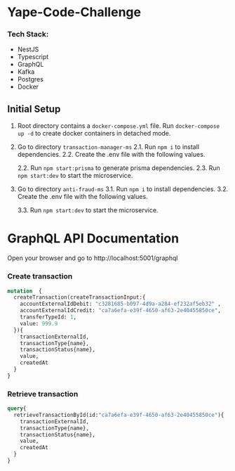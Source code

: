 # Yape-Code-Challenge
### Tech Stack:
- NestJS
- Typescript
- GraphQL
- Kafka
- Postgres
- Docker

## Initial Setup

1. Root directory contains a `docker-compose.yml` file. Run `docker-compose up -d` to create docker containers in detached mode.
2. Go to directory `transaction-manager-ms`
    2.1. Run `npm i` to install dependencies.
    2.2. Create the .env file with the following values.

    2.2. Run `npm start:prisma` to generate prisma dependencies.
    2.3. Run `npm start:dev` to start the microservice.

3. Go to directory `anti-fraud-ms`
    3.1. Run `npm i` to install dependencies.
    3.2. Create the .env file with the following values.

    3.3. Run `npm start:dev` to start the microservice.


# GraphQL API Documentation

Open your browser and go to http://localhost:5001/graphql

### Create transaction
```graphql
mutation  {
  createTransaction(createTransactionInput:{
    accountExternalIdDebit: "c3281685-b097-4d9a-a284-ef232af5eb32" ,
    accountExternalIdCredit: "ca7a6efa-e39f-4650-af63-2e40455850ce",
    transferTypeId: 1,
    value: 999.9
  }){
    transactionExternalId,
    transactionType{name},
    transactionStatus{name},
    value,
    createdAt
  }
}
```


### Retrieve transaction
```graphql
query{
  retrieveTransactionById(id:"ca7a6efa-e39f-4650-af63-2e40455850ce"){
    transactionExternalId,
    transactionType{name},
    transactionStatus{name},
    value,
    createdAt
  }
}
```